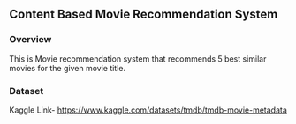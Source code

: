 ## Content Based Movie Recommendation System

### Overview
This is Movie recommendation system that recommends 5 best similar movies for the given movie title.

### Dataset
Kaggle Link- https://www.kaggle.com/datasets/tmdb/tmdb-movie-metadata
